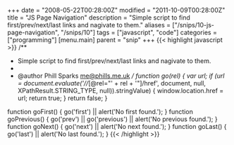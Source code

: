 +++
date = "2008-05-22T00:28:00Z"
modified = "2011-10-09T00:28:00Z"
title = "JS Page Navigation"
description = "Simple script to find first/prev/next/last links and nagivate to them."
aliases = ["/snips/10-js-page-navigation", "/snips/10"]
tags = ["javascript", "code"]
categories = ["programming"]
[menu.main]
  parent = "snip"
+++
{{< highlight javascript >}}
/**
 * Simple script to find first/prev/next/last links and nagivate to them.
 *
 * @author Phill Sparks <me@phills.me.uk>
 */
function go(rel) {
    var url;
    if (url = document.evaluate('//*[@rel="' + rel + '"]/href', document, null, XPathResult.STRING_TYPE, null)).stringValue) {
        window.location.href = url;
        return true;
    }
    return false;
}

function goFirst() {
    go('first') || alert('No first found.');
}
function goPrevious() {
    go('prev') || go('previous') || alert('No previous found.');
}
function goNext() {
    go('next') || alert('No next found.');
}
function goLast() {
    go('last') || alert('No last found.');
}
{{< /highlight >}}
